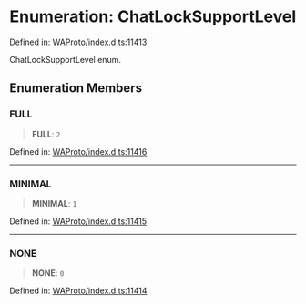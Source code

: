 # Enumeration: ChatLockSupportLevel

Defined in: [WAProto/index.d.ts:11413](https://github.com/Fokusdotid/Baileys/blob/acae94a55f1d32612d8d312d52b001d93f2ac5e2/WAProto/index.d.ts#L11413)

ChatLockSupportLevel enum.

## Enumeration Members

### FULL

> **FULL**: `2`

Defined in: [WAProto/index.d.ts:11416](https://github.com/Fokusdotid/Baileys/blob/acae94a55f1d32612d8d312d52b001d93f2ac5e2/WAProto/index.d.ts#L11416)

***

### MINIMAL

> **MINIMAL**: `1`

Defined in: [WAProto/index.d.ts:11415](https://github.com/Fokusdotid/Baileys/blob/acae94a55f1d32612d8d312d52b001d93f2ac5e2/WAProto/index.d.ts#L11415)

***

### NONE

> **NONE**: `0`

Defined in: [WAProto/index.d.ts:11414](https://github.com/Fokusdotid/Baileys/blob/acae94a55f1d32612d8d312d52b001d93f2ac5e2/WAProto/index.d.ts#L11414)
